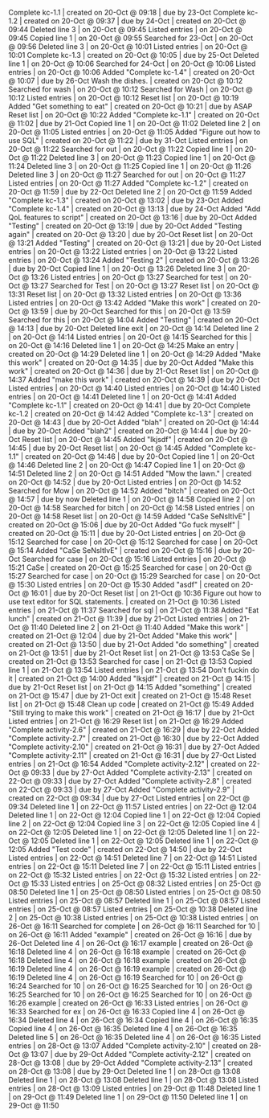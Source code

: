 Complete kc-1.1 | created on 20-Oct @ 09:18 | due by 23-Oct
Complete kc-1.2 | created on 20-Oct @ 09:37 | due by 24-Oct
 | created on 20-Oct @ 09:44
Deleted line 3 | on 20-Oct @ 09:45
Listed entries | on 20-Oct @ 09:45
Copied line 1 | on 20-Oct @ 09:55
Searched for 23-Oct | on 20-Oct @ 09:56
Deleted line 3 | on 20-Oct @ 10:01
Listed entries | on 20-Oct @ 10:01
Complete kc-1.3 | created on 20-Oct @ 10:05 | due by 25-Oct
Deleted line 1 | on 20-Oct @ 10:06
Searched for 24-Oct | on 20-Oct @ 10:06
Listed entries | on 20-Oct @ 10:06
Added "Complete kc-1.4" | created on 20-Oct @ 10:07 | due by 26-Oct
Wash the dishes. | created on 20-Oct @ 10:12
Searched for wash | on 20-Oct @ 10:12
Searched for Wash | on 20-Oct @ 10:12
Listed entries | on 20-Oct @ 10:12
Reset list | on 20-Oct @ 10:19
Added "Get something to eat" | created on 20-Oct @ 10:21 | due by ASAP
Reset list | on 20-Oct @ 10:22
Added "Complete kc-1.1" | created on 20-Oct @ 11:02 | due by 21-Oct
Copied line 1 | on 20-Oct @ 11:02
Deleted line 2 | on 20-Oct @ 11:05
Listed entries | on 20-Oct @ 11:05
Added "Figure out how to use SQL" | created on 20-Oct @ 11:22 | due by 31-Oct
Listed entries | on 20-Oct @ 11:22
Searched for out | on 20-Oct @ 11:22
Copied line 1 | on 20-Oct @ 11:22
Deleted line 3 | on 20-Oct @ 11:23
Copied line 1 | on 20-Oct @ 11:24
Deleted line 3 | on 20-Oct @ 11:25
Copied line 1 | on 20-Oct @ 11:26
Deleted line 3 | on 20-Oct @ 11:27
Searched for out | on 20-Oct @ 11:27
Listed entries | on 20-Oct @ 11:27
Added "Complete kc-1.2" | created on 20-Oct @ 11:59 | due by 22-Oct
Deleted line 2 | on 20-Oct @ 11:59
Added "Complete kc-1.3" | created on 20-Oct @ 13:02 | due by 23-Oct
Added "Complete kc-1.4" | created on 20-Oct @ 13:13 | due by 24-Oct
Added "Add QoL features to script" | created on 20-Oct @ 13:16 | due by 20-Oct
Added "Testing" | created on 20-Oct @ 13:19 | due by 20-Oct
Added "Testing again" | created on 20-Oct @ 13:20 | due by 20-Oct
Reset list | on 20-Oct @ 13:21
Added "Testing" | created on 20-Oct @ 13:21 | due by 20-Oct
Listed entries | on 20-Oct @ 13:22
Listed entries | on 20-Oct @ 13:22
Listed entries | on 20-Oct @ 13:24
Added "Testing 2" | created on 20-Oct @ 13:26 | due by 20-Oct
Copied line 1 | on 20-Oct @ 13:26
Deleted line 3 | on 20-Oct @ 13:26
Listed entries | on 20-Oct @ 13:27
Searched for test | on 20-Oct @ 13:27
Searched for Test | on 20-Oct @ 13:27
Reset list | on 20-Oct @ 13:31
Reset list | on 20-Oct @ 13:32
Listed entries | on 20-Oct @ 13:36
Listed entries | on 20-Oct @ 13:42
Added "Make this work" | created on 20-Oct @ 13:59 | due by 20-Oct
Searched for this | on 20-Oct @ 13:59
Searched for this | on 20-Oct @ 14:04
Added "Testing" | created on 20-Oct @ 14:13 | due by 20-Oct
Deleted line exit | on 20-Oct @ 14:14
Deleted line 2 | on 20-Oct @ 14:14
Listed entries | on 20-Oct @ 14:15
Searched for this | on 20-Oct @ 14:16
Deleted line 1 | on 20-Oct @ 14:25
Make an entry | created on 20-Oct @ 14:29
Deleted line 1 | on 20-Oct @ 14:29
Added "Make this work" | created on 20-Oct @ 14:35 | due by 20-Oct
Added "Make this work" | created on 20-Oct @ 14:36 | due by 21-Oct
Reset list | on 20-Oct @ 14:37
Added "make this work" | created on 20-Oct @ 14:39 | due by 20-Oct
Listed entries | on 20-Oct @ 14:40
Listed entries | on 20-Oct @ 14:40
Listed entries | on 20-Oct @ 14:41
Deleted line 1 | on 20-Oct @ 14:41
Added "Complete kc-1.1" | created on 20-Oct @ 14:41 | due by 20-Oct
Complete kc-1.2 | created on 20-Oct @ 14:42
Added "Complete kc-1.3" | created on 20-Oct @ 14:43 | due by 20-Oct
Added "blah" | created on 20-Oct @ 14:44 | due by 20-Oct
Added "blah2" | created on 20-Oct @ 14:44 | due by 20-Oct
Reset list | on 20-Oct @ 14:45
Added "lkjsdf" | created on 20-Oct @ 14:45 | due by 20-Oct
Reset list | on 20-Oct @ 14:45
Added "Complete kc-1.1" | created on 20-Oct @ 14:46 | due by 20-Oct
Copied line 1 | on 20-Oct @ 14:46
Deleted line 2 | on 20-Oct @ 14:47
Copied line 1 | on 20-Oct @ 14:51
Deleted line 2 | on 20-Oct @ 14:51
Added "Mow the lawn." | created on 20-Oct @ 14:52 | due by 20-Oct
Listed entries | on 20-Oct @ 14:52
Searched for Mow | on 20-Oct @ 14:52
Added "bitch" | created on 20-Oct @ 14:57 | due by now
Deleted line 1 | on 20-Oct @ 14:58
Copied line 2 | on 20-Oct @ 14:58
Searched for bitch | on 20-Oct @ 14:58
Listed entries | on 20-Oct @ 14:58
Reset list | on 20-Oct @ 14:59
Added "CaSe SeNsItIvE" | created on 20-Oct @ 15:06 | due by 20-Oct
Added "Go fuck myself" | created on 20-Oct @ 15:11 | due by 20-Oct
Listed entries | on 20-Oct @ 15:12
Searched for case | on 20-Oct @ 15:12
Searched for case | on 20-Oct @ 15:14
Added "CaSe SeNsItIvE" | created on 20-Oct @ 15:16 | due by 20-Oct
Searched for case | on 20-Oct @ 15:16
Listed entries | on 20-Oct @ 15:21
CaSe | created on 20-Oct @ 15:25
Searched for case | on 20-Oct @ 15:27
Searched for case | on 20-Oct @ 15:29
Searched for case | on 20-Oct @ 15:30
Listed entries | on 20-Oct @ 15:30
Added "asdf" | created on 20-Oct @ 16:01 | due by 20-Oct
Reset list | on 21-Oct @ 10:36
Figure out how to use text editor for SQL statements. | created on 21-Oct @ 10:36
Listed entries | on 21-Oct @ 11:37
Searched for sql | on 21-Oct @ 11:38
Added "Eat lunch" | created on 21-Oct @ 11:39 | due by 21-Oct
Listed entries | on 21-Oct @ 11:40
Deleted line 2 | on 21-Oct @ 11:40
Added "Make this work" | created on 21-Oct @ 12:04 | due by 21-Oct
Added "Make this work" | created on 21-Oct @ 13:50 | due by 21-Oct
Added "do something" | created on 21-Oct @ 13:51 | due by 21-Oct
Reset list | on 21-Oct @ 13:53
CaSe Se | created on 21-Oct @ 13:53
Searched for case | on 21-Oct @ 13:53
Copied line 1 | on 21-Oct @ 13:54
Listed entries | on 21-Oct @ 13:54
Don't fuckin do it | created on 21-Oct @ 14:00
Added "lksjdf" | created on 21-Oct @ 14:15 | due by 21-Oct
Reset list | on 21-Oct @ 14:15
Added "something" | created on 21-Oct @ 15:47 | due by 21-Oct
exit | created on 21-Oct @ 15:48
Reset list | on 21-Oct @ 15:48
Clean up code | created on 21-Oct @ 15:49
Added "Still trying to make this work" | created on 21-Oct @ 16:17 | due by 21-Oct
Listed entries | on 21-Oct @ 16:29
Reset list | on 21-Oct @ 16:29
Added "Complete activity-2.6" | created on 21-Oct @ 16:29 | due by 22-Oct
Added "Complete activity-2.7" | created on 21-Oct @ 16:30 | due by 22-Oct
Added "Complete activity-2.10" | created on 21-Oct @ 16:31 | due by 27-Oct
Added "Complete activity-2.11" | created on 21-Oct @ 16:31 | due by 27-Oct
Listed entries | on 21-Oct @ 16:54
Added "Complete activity-2.12" | created on 22-Oct @ 09:33 | due by 27-Oct
Added "Complete activity-2.13" | created on 22-Oct @ 09:33 | due by 27-Oct
Added "Complete activity-2.8" | created on 22-Oct @ 09:33 | due by 27-Oct
Added "Complete activity-2.9" | created on 22-Oct @ 09:34 | due by 27-Oct
Listed entries | on 22-Oct @ 09:34
Deleted line 1 | on 22-Oct @ 11:57
Listed entries | on 22-Oct @ 12:04
Deleted line 1 | on 22-Oct @ 12:04
Copied line 1 | on 22-Oct @ 12:04
Copied line 2 | on 22-Oct @ 12:04
Copied line 3 | on 22-Oct @ 12:05
Copied line 4 | on 22-Oct @ 12:05
Deleted line 1 | on 22-Oct @ 12:05
Deleted line 1 | on 22-Oct @ 12:05
Deleted line 1 | on 22-Oct @ 12:05
Deleted line 1 | on 22-Oct @ 12:05
Added "Test code" | created on 22-Oct @ 14:50 | due by 22-Oct
Listed entries | on 22-Oct @ 14:51
Deleted line 7 | on 22-Oct @ 14:51
Listed entries | on 22-Oct @ 15:11
Deleted line 7 | on 22-Oct @ 15:11
Listed entries | on 22-Oct @ 15:32
Listed entries | on 22-Oct @ 15:32
Listed entries | on 22-Oct @ 15:33
Listed entries | on 25-Oct @ 08:32
Listed entries | on 25-Oct @ 08:50
Deleted line 1 | on 25-Oct @ 08:50
Listed entries | on 25-Oct @ 08:50
Listed entries | on 25-Oct @ 08:57
Deleted line 1 | on 25-Oct @ 08:57
Listed entries | on 25-Oct @ 08:57
Listed entries | on 25-Oct @ 10:38
Deleted line 2 | on 25-Oct @ 10:38
Listed entries | on 25-Oct @ 10:38
Listed entries | on 26-Oct @ 16:11
Searched for complete | on 26-Oct @ 16:11
Searched for 10 | on 26-Oct @ 16:11
Added "example" | created on 26-Oct @ 16:16 | due by 26-Oct
Deleted line 4 | on 26-Oct @ 16:17
example | created on 26-Oct @ 16:18
Deleted line 4 | on 26-Oct @ 16:18
example | created on 26-Oct @ 16:18
Deleted line 4 | on 26-Oct @ 16:18
example | created on 26-Oct @ 16:19
Deleted line 4 | on 26-Oct @ 16:19
example | created on 26-Oct @ 16:19
Deleted line 4 | on 26-Oct @ 16:19
Searched for 10 | on 26-Oct @ 16:24
Searched for 10 | on 26-Oct @ 16:25
Searched for 10 | on 26-Oct @ 16:25
Searched for 10 | on 26-Oct @ 16:25
Searched for 10 | on 26-Oct @ 16:26
example | created on 26-Oct @ 16:33
Listed entries | on 26-Oct @ 16:33
Searched for ex | on 26-Oct @ 16:33
Copied line 4 | on 26-Oct @ 16:34
Deleted line 4 | on 26-Oct @ 16:34
Copied line 4 | on 26-Oct @ 16:35
Copied line 4 | on 26-Oct @ 16:35
Deleted line 4 | on 26-Oct @ 16:35
Deleted line 5 | on 26-Oct @ 16:35
Deleted line 4 | on 26-Oct @ 16:35
Listed entries | on 28-Oct @ 13:07
Added "Complete activity-2.10" | created on 28-Oct @ 13:07 | due by 29-Oct
Added "Complete activity-2.12" | created on 28-Oct @ 13:08 | due by 29-Oct
Added "Complete activity-2.13" | created on 28-Oct @ 13:08 | due by 29-Oct
Deleted line 1 | on 28-Oct @ 13:08
Deleted line 1 | on 28-Oct @ 13:08
Deleted line 1 | on 28-Oct @ 13:08
Listed entries | on 28-Oct @ 13:09
Listed entries | on 29-Oct @ 11:48
Deleted line 1 | on 29-Oct @ 11:49
Deleted line 1 | on 29-Oct @ 11:50
Deleted line 1 | on 29-Oct @ 11:50
